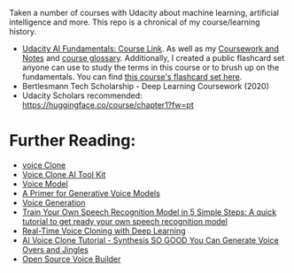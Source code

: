 Taken a number of courses with Udacity about machine learning, artificial intelligence and more. This repo is a chronical of my course/learning history. 

* [Udacity AI Fundamentals: Course Link](https://www.udacity.com/course/ai-fundamentals--ud099?bsft_aaid=affd8710-61ff-4001-baca-1d4a7303381d&bsft_eid=ad60985b-18d9-30b1-f123-34893b099da5&utm_campaign=acq_100_2021-05-11_ud099_ai-fundamentals_globa). As well as my [Coursework and Notes](https://github.com/EO4wellness/leary-leerie/blob/master/AI-ML-topics/AI-Fundamentals.md)  and [course glossary](https://github.com/EO4wellness/leary-leerie/blob/master/AI-ML-topics/glossary.md).  Additionally, I created a public flashcard set anyone can use to study the terms in this course or to brush up on the fundamentals.  You can find [this course's flashcard set here](https://www.brainscape.com/packs/udacity-ai-fundamentals-17974857). 
* Bertlesmann Tech Scholarship - Deep Learning Coursework (2020)
* Udacity Scholars recommended: https://huggingface.co/course/chapter1?fw=pt 

# Further Reading:
* [voice Clone](https://papers.nips.cc/paper/2018/file/4559912e7a94a9c32b09d894f2bc3c82-Paper.pdf)
* [Voice Clone AI Tool Kit](https://medium.com/syncedreview/clone-a-voice-in-five-seconds-with-this-ai-toolbox-f3f116b11281)
* [Voice Model](https://docs.microsoft.com/en-us/azure/cognitive-services/speech-service/how-to-custom-voice-create-voice)
* [A Primer for Generative Voice Models](https://towardsdatascience.com/a-primer-for-generative-voice-models-b41bec0003d2)
* [Voice Generation](https://developer.nvidia.com/blog/training-your-own-voice-font-using-flowtron/)
* [Train Your Own Speech Recognition Model in 5 Simple Steps: A quick tutorial to get ready your own speech recognition model](https://medium.com/visionwizard/train-your-own-speech-recognition-model-in-5-simple-steps-512d5ac348a5)
* [Real-Time Voice Cloning with Deep Learning](https://www.youtube.com/watch?v=12rdn9jazwE)
* [AI Voice Clone Tutorial - Synthesis SO GOOD You Can Generate Voice Overs and Jingles](https://www.youtube.com/watch?v=rWenAWnNToE)
* [Open Source Voice Builder](https://github.com/google/voice-builder)
